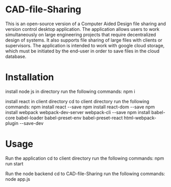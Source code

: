 # CAD-file-Sharing
This is an open-source version of a Computer Aided Design file sharing and version control desktop application. The application allows users to work simultaneously on large engineering projects that require decentralized design of systems. It also supports file sharing of large files with clients or supervisors. The application is intended to work with google cloud storage, which must be initiated by the end-user in order to save files in the cloud database. 


# Installation
install node js in directory
run the following commands:
npm i

install react in client directory
cd to client directory
run the following commands:
npm install react --save
npm install react-dom --save
npm install webpack webpack-dev-server webpack-cli --save
npm install babel-core babel-loader babel-preset-env 
   babel-preset-react html-webpack-plugin --save-dev

# Usage
Run the application
cd to client directory
run the following commands:
npm run start

Run the node backend
cd to CAD-file-Sharing
run the following commands:
node app.js
